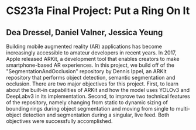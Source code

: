 # CS231a Final Project: Put a Ring On It
## Dea Dressel, Daniel Valner, Jessica Yeung

Building mobile augmented reality (AR) applications has become increasingly accessible to amateur developers in recent years. In 2017, Apple released ARKit, a development tool that enables creators to make smartphone-based AR experiences. In this project, we build off of the "SegmentationAndOcclusion" repository by Dennis Ippel, an ARKit repository that performs object detection, semantic segmentation and occlusion. There are two major objectives for this project. First, to learn about the built-in capabilities of ARKit and how the model uses YOLOv3 and DeepLabv3 in its implementation. Second, to improve two technical features of the repository, namely changing from static to dynamic sizing of bounding rings during object segmentation and moving from single to multi-object detection and segmentation during a singular, live feed. Both objectives were successfully accomplished. 
